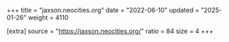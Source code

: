 +++
title = "jaxson.neocities.org"
date = "2022-06-10"
updated = "2025-01-26"
weight = 4110

[extra]
source = "https://jaxson.neocities.org/"
ratio = 84
size = 4
+++
